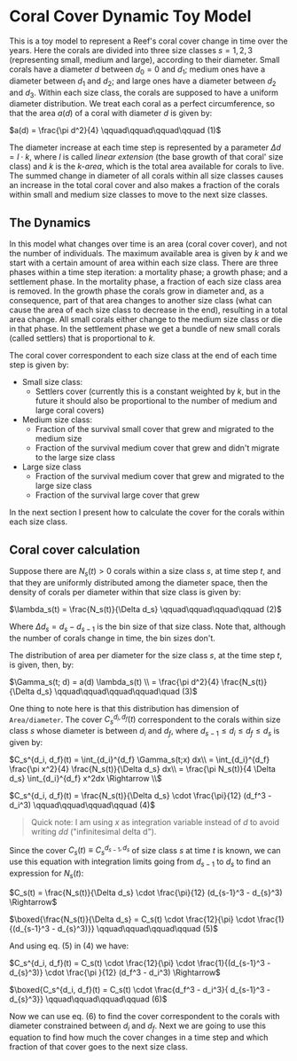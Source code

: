 # Coral Cover Dynamic Toy Model

This is a toy model to represent a Reef's coral cover change in time over the years. Here the corals are divided into three size classes $s = 1,2,3$ (representing small, medium and large), according to their diameter. Small corals have a diameter $d$ between $d_0 = 0$ and $d_1$; medium ones have a diameter between $d_1$ and $d_2$; and large ones have a diameter between $d_2$ and $d_3$. Within each size class, the corals are supposed to have a uniform diameter distribution. We treat each coral as a perfect circumference, so that the area $a(d)$ of a coral with diameter $d$ is given by:

$a(d) = \frac{\pi d^2}{4} \qquad\qquad\qquad\qquad (1)$

The diameter increase at each time step is represented by a parameter $\Delta d = l \cdot k$, where $l$ is called *linear extension* (the base growth of that coral' size class) and $k$ is the *k-area*, which is the total area available for corals to live. The summed change in diameter of all corals within all size classes causes an increase in the total coral cover and also makes a fraction of the corals within small and medium size classes to move to the next size classes.

## The Dynamics

In this model what changes over time is an area (coral cover cover), and not the number of individuals. The maximum available area is given by $k$ and we start with a certain amount of area within each size class. There are three phases within a time step iteration: a mortality phase; a growth phase; and a settlement phase. In the mortality phase, a fraction of each size class area is removed. In the growth phase the corals grow in diameter and, as a consequence, part of that area changes to another size class (what can cause the area of each size class to decrease in the end), resulting in a total area change. All small corals either change to the medium size class or die in that phase. In the settlement phase we get a bundle of new small corals (called settlers) that is proportional to $k$.

The coral cover correspondent to each size class at the end of each time step is given by:

- Small size class:
    - Settlers cover (currently this is a constant weighted by $k$, but in the future it should also be proportional to the number of medium and large coral covers)
- Medium size class:
    - Fraction of the survival small cover that grew and migrated to the medium size
    - Fraction of the survival medium cover that grew and didn't migrate to the large size class
- Large size class
    - Fraction of the survival medium cover that grew and migrated to the large size class
    - Fraction of the survival large cover that grew

In the next section I present how to calculate the cover for the corals within each size class.

## Coral cover  calculation

Suppose there are $N_s(t) > 0$ corals within a size class $s$, at time step $t$, and that they are uniformly distributed among the diameter space, then the density of corals per diameter within that size class is given by:

$\lambda_s(t) = \frac{N_s(t)}{\Delta d_s} \qquad\qquad\qquad\qquad (2)$

Where $\Delta d_s = d_s - d_{s-1}$ is the bin size of that size class. Note that, although the number of corals change in time, the bin sizes don't.

The distribution of area per diameter for the size class $s$, at the time step $t$, is given, then, by:

$\Gamma_s(t; d) = a(d) \lambda_s(t) \\
= \frac{\pi d^2}{4} \frac{N_s(t)}{\Delta d_s} \qquad\qquad\qquad\qquad\quad (3)$

One thing to note here is that this distribution has dimension of `Area/diameter`. The cover $C_s^{d_i, d_f}(t)$ correspondent to the corals within size class $s$ whose diameter is between $d_i$ and $d_f$, where $d_{s-1} \leq d_i \leq d_f \leq d_s$ is given by:

$C_s^{d_i, d_f}(t) = \int_{d_i}^{d_f} \Gamma_s(t;x) dx\\
= \int_{d_i}^{d_f} \frac{\pi x^2}{4} \frac{N_s(t)}{\Delta d_s} dx\\
= \frac{\pi N_s(t)}{4 \Delta d_s} \int_{d_i}^{d_f} x^2dx \Rightarrow \\$

$C_s^{d_i, d_f}(t) = \frac{N_s(t)}{\Delta d_s} \cdot \frac{\pi}{12} (d_f^3 - d_i^3) \qquad\qquad\qquad\qquad (4)$

> Quick note: I am using $x$ as integration variable instead of $d$ to avoid writing $dd$ ("infinitesimal delta d").

Since the cover $C_s(t) \equiv C_s^{d_{s-1}, d_s}$ of size class $s$ at time $t$ is known, we can use this equation with integration limits going from $d_{s-1}$ to $d_{s}$ to find an expression for $N_s(t)$:

$C_s(t) = \frac{N_s(t)}{\Delta d_s} \cdot \frac{\pi}{12} (d_{s-1}^3 - d_{s}^3) \Rightarrow$

$\boxed{\frac{N_s(t)}{\Delta d_s} = C_s(t) \cdot \frac{12}{\pi} \cdot \frac{1}{(d_{s-1}^3 - d_{s}^3)}} \qquad\qquad\qquad\qquad (5)$

And using eq. (5) in (4) we have:

$C_s^{d_i, d_f}(t) = C_s(t) \cdot \frac{12}{\pi} \cdot \frac{1}{(d_{s-1}^3 - d_{s}^3)} \cdot \frac{\pi }{12} (d_f^3 - d_i^3) \Rightarrow$

$\boxed{C_s^{d_i, d_f}(t) = C_s(t)  \cdot \frac{d_f^3 - d_i^3}{
d_{s-1}^3 - d_{s}^3}}  \qquad\qquad\qquad\qquad  (6)$

Now we can use eq. (6) to find the cover correspondent to the corals with diameter constrained between $d_i$ and $d_f$. Next we are going to use this equation to find how much the cover changes in a time step and which fraction of that cover goes to the next size class.

<!-- ![image](https://latex.codecogs.com/gif.image?\int^{\infty}_{0}) -->

<!-- ![image](https://github.com/Zapiano/Coral-Cover-Dynamic-Toy-Model/assets/8040719/6e2601ea-e574-443a-95e4-5d79efc72b36) -->
